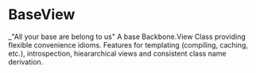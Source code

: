 # BaseView
_"All your base are belong to us"
A base Backbone.View Class providing flexible convenience idioms. Features for templating (compiling, caching, etc.), introspection, hieararchical views and consistent class name derivation.  
